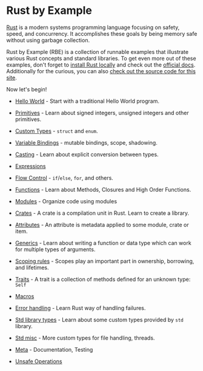 # Rust by Example

[Rust][rust] is a modern systems programming language focusing on safety, speed,
and concurrency. It accomplishes these goals by being memory safe without using 
garbage collection.

Rust by Example (RBE) is a collection of runnable examples that illustrate various Rust
concepts and standard libraries. To get even more out of these examples, don't forget
to [install Rust locally][install] and check out the [official docs][std]. 
Additionally for the curious, you can also [check out the source code for this site][home].

Now let's begin!

- [Hello World](hello.html) - Start with a traditional Hello World program.

- [Primitives](primitives.html) - Learn about signed integers, unsigned integers and other primitives.

- [Custom Types](custom_types.html) - `struct` and `enum`.

- [Variable Bindings](variable_bindings.html) - mutable bindings, scope, shadowing.

- [Casting](cast.html) - Learn about explicit conversion between types.

- [Expressions](expression.html)

- [Flow Control](flow_control.html) - `if`/`else`, `for`, and others.

- [Functions](fn.html) - Learn about Methods, Closures and High Order Functions.

- [Modules](mod.html) - Organize code using modules

- [Crates](crates.html) - A crate is a compilation unit in Rust. Learn to create a library.

- [Attributes](attribute.html) - An attribute is metadata applied to some module, crate or item.

- [Generics](generics.html) - Learn about writing a function or data type which can work for multiple types of arguments.

- [Scoping rules](scope.html) - Scopes play an important part in ownership, borrowing, and lifetimes.

- [Traits](trait.html) - A trait is a collection of methods defined for an unknown type: `Self`

- [Macros](macros.html)

- [Error handling](error.html) - Learn Rust way of handling failures.

- [Std library types](std.html) - Learn about some custom types provided by `std` library.

- [Std misc](std_misc.html) - More custom types for file handling, threads.

- [Meta](meta.html) - Documentation, Testing

- [Unsafe Operations](unsafe.html)


[rust]: https://www.rust-lang.org/
[install]: https://www.rust-lang.org/install.html
[std]: https://doc.rust-lang.org/std/
[home]: https://github.com/rust-lang/rust-by-example
